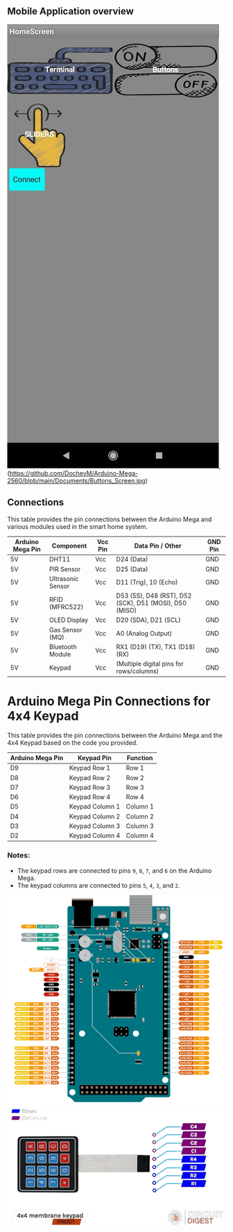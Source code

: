 ## Mobile Application overview
![alt text](https://github.com/DochevM/Arduino-Mega-2560/blob/main/Documents/Home_screen.jpg), (https://github.com/DochevM/Arduino-Mega-2560/blob/main/Documents/Buttons_Screen.jpg)
## Connections

This table provides the pin connections between the Arduino Mega and various modules used in the smart home system.

| **Arduino Mega Pin** | **Component**       | **Vcc Pin**         | **Data Pin** / **Other**  | **GND Pin**       |
|----------------------|---------------------|---------------------|---------------------------|-------------------|
| 5V                   | DHT11               | Vcc                 | D24 (Data)                 | GND               |
| 5V                   | PIR Sensor          | Vcc                 | D25 (Data)                 | GND               |
| 5V                   | Ultrasonic Sensor   | Vcc                 | D11 (Trig), 10 (Echo)       | GND               |
| 5V                   | RFID (MFRC522)      | Vcc                 | D53 (SS), D48 (RST), D52 (SCK), D51 (MOSI), D50 (MISO) | GND |
| 5V                   | OLED Display        | Vcc                 | D20 (SDA), D21 (SCL)         | GND               |
| 5V                   | Gas Sensor (MQ)     | Vcc                 | A0 (Analog Output)         | GND               |
| 5V                   | Bluetooth Module    | Vcc                 | RX1 (D19) (TX), TX1 (D18) (RX) | GND            |
| 5V                   | Keypad              | Vcc                 | (Multiple digital pins for rows/columns) | GND |

# Arduino Mega Pin Connections for 4x4 Keypad

This table provides the pin connections between the Arduino Mega and the 4x4 Keypad based on the code you provided.

| **Arduino Mega Pin** | **Keypad Pin**      | **Function**   |
|----------------------|---------------------|----------------|
| D9                   | Keypad Row 1        | Row 1          |
| D8                   | Keypad Row 2        | Row 2          |
| D7                   | Keypad Row 3        | Row 3          |
| D6                   | Keypad Row 4        | Row 4          |
| D5                   | Keypad Column 1     | Column 1       |
| D4                   | Keypad Column 2     | Column 2       |
| D3                   | Keypad Column 3     | Column 3       |
| D2                   | Keypad Column 4     | Column 4       |

### Notes:
- The keypad rows are connected to pins `9`, `8`, `7`, and `6` on the Arduino Mega.
- The keypad columns are connected to pins `5`, `4`, `3`, and `2`.


![alt text](https://github.com/DochevM/Arduino-Mega-2560/blob/main/Documents/Arduino_mega_pinnout.png)
![alt text](https://github.com/DochevM/Arduino-Mega-2560/blob/main/Documents/keypad_pinout.png)